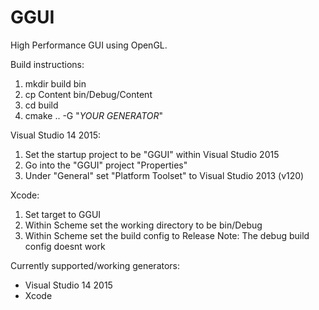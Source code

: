 # GGUI
High Performance GUI using OpenGL.

Build instructions:

1.  mkdir build bin
2.  cp Content bin/Debug/Content
3.  cd build
4.  cmake .. -G "*YOUR GENERATOR*"

Visual Studio 14 2015:

1. Set the startup project to be "GGUI" within Visual Studio 2015
2. Go into the "GGUI" project "Properties"
3. Under "General" set "Platform Toolset" to Visual Studio 2013 (v120)

Xcode:

1. Set target to GGUI
2. Within Scheme set the working directory to be bin/Debug
3. Within Scheme set the build config to Release
Note: The debug build config doesnt work

Currently supported/working generators:

- Visual Studio 14 2015
- Xcode

